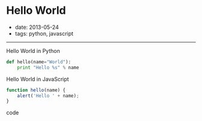 # Hello World

- date: 2013-05-24
- tags: python, javascript

-------

Hello World in Python

```python
def hello(name="World"):
    print "Hello %s" % name
```

Hello World in JavaScript

```javascript
function hello(name) {
    alert('Hello ' + name);
}
```

code